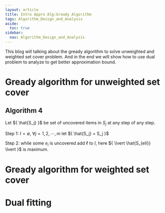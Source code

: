 ```yaml
---
layout: article
title: Intro Appro Alg:Gready Algorithm
tags: Algorithm_Design_and_Analysis
aside:
  toc: true
sidebar:
  nav: Algorithm_Design_and_Analysis
---
```


This blog will talking about the gready algorithm to solve unweighted and weighted set cover problem. And in the end we will show how to use dual problem to analyze to get better approximation bound. 

<!--more-->

# Gready algorithm for unweighted set cover

## Algorithm ${ 4 }$

Let ${ \hat{S_j} }$ be set of uncovered items in ${ S_j }$ at any step of any step.

Step 1: ${ I = \emptyset }$, ${\forall j=1,2, \cdots, m }$ let ${ \hat{S_j} = S_j }$

Step 2: while some ${ e_i }$ is uncovered add ${ \ell }$ to ${ I }$, here ${  \lvert \hat{S_{ell}} \lvert }$ is maximum.


# Gready algorithm for weighted set cover

# Dual fitting